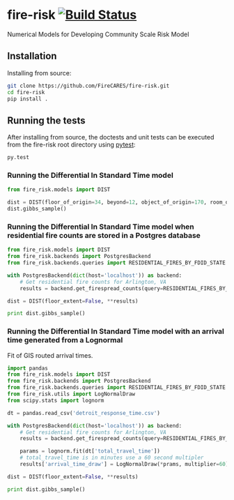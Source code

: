 # fire-risk [![Build Status](https://travis-ci.org/FireCARES/fire-risk.svg?branch=master)](https://travis-ci.org/FireCARES/fire-risk)

Numerical Models for Developing Community Scale Risk Model

## Installation

Installing from source:

```bash
git clone https://github.com/FireCARES/fire-risk.git
cd fire-risk
pip install .
```

## Running the tests
After installing from source, the doctests and unit tests can be executed from the fire-risk root directory
using [pytest](http://pytest.org/):

```bash
py.test
```

### Running the Differential In Standard Time model
```python
from fire_risk.models import DIST

dist = DIST(floor_of_origin=34, beyond=12, object_of_origin=170, room_of_origin=190, building_of_origin=74, floor_extent=False)
dist.gibbs_sample()
```

### Running the Differential In Standard Time model when residential fire counts are stored in a Postgres database
```python
from fire_risk.models import DIST
from fire_risk.backends import PostgresBackend
from fire_risk.backends.queries import RESIDENTIAL_FIRES_BY_FDID_STATE

with PostgresBackend(dict(host='localhost')) as backend:
    # Get residential fire counts for Arlington, VA
    results = backend.get_firespread_counts(query=RESIDENTIAL_FIRES_BY_FDID_STATE, query_params=('01300', 'VA'))

dist = DIST(floor_extent=False, **results)

print dist.gibbs_sample()
```

### Running the Differential In Standard Time model with an arrival time generated from a Lognormal
Fit of GIS routed arrival times.
```python
import pandas
from fire_risk.models import DIST
from fire_risk.backends import PostgresBackend
from fire_risk.backends.queries import RESIDENTIAL_FIRES_BY_FDID_STATE
from fire_risk.utils import LogNormalDraw
from scipy.stats import lognorm

dt = pandas.read_csv('detroit_response_time.csv')

with PostgresBackend(dict(host='localhost')) as backend:
    # Get residential fire counts for Arlington, VA
    results = backend.get_firespread_counts(query=RESIDENTIAL_FIRES_BY_FDID_STATE, query_params=('01300', 'VA'))

    params = lognorm.fit(dt['total_travel_time'])
    # total_travel_time is in minutes use a 60 second multipler
    results['arrival_time_draw'] = LogNormalDraw(*prams, multiplier=60)

dist = DIST(floor_extent=False, **results)

print dist.gibbs_sample()
```
